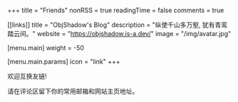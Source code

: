 +++
title = "Friends"
nonRSS = true
readingTime = false
comments = true

[[links]]
title = "ObjShadow's Blog"
description = "纵使千山多万壑, 犹有青鸾踏云间。"
website = "https://objshadow.is-a.dev/"
image = "/img/avatar.jpg"

[menu.main]
weight = -50

  [menu.main.params]
  icon = "link"
+++

欢迎互换友链!

请在评论区留下你的常用邮箱和网站主页地址。